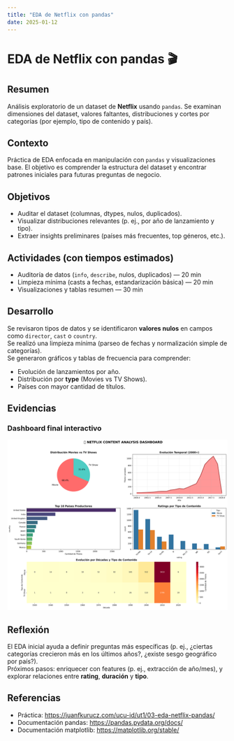 ```yaml
---
title: "EDA de Netflix con pandas"
date: 2025-01-12
---
```


# EDA de Netflix con pandas 🎬

## Resumen
Análisis exploratorio de un dataset de **Netflix** usando `pandas`. 
Se examinan dimensiones del dataset, valores faltantes, distribuciones y cortes por categorías (por ejemplo, tipo de contenido y país).

## Contexto
Práctica de EDA enfocada en manipulación con `pandas` y visualizaciones base. El objetivo es comprender la estructura del dataset y encontrar patrones iniciales para futuras preguntas de negocio.

## Objetivos
- Auditar el dataset (columnas, dtypes, nulos, duplicados).
- Visualizar distribuciones relevantes (p. ej., por año de lanzamiento y tipo).
- Extraer insights preliminares (países más frecuentes, top géneros, etc.).

## Actividades (con tiempos estimados)
- Auditoría de datos (`info`, `describe`, nulos, duplicados) — 20 min  
- Limpieza mínima (casts a fechas, estandarización básica) — 20 min  
- Visualizaciones y tablas resumen — 30 min  

## Desarrollo
Se revisaron tipos de datos y se identificaron **valores nulos** en campos como `director`, `cast` o `country`.  
Se realizó una limpieza mínima (parseo de fechas y normalización simple de categorías).  
Se generaron gráficos y tablas de frecuencia para comprender:
- Evolución de lanzamientos por año.  
- Distribución por **type** (Movies vs TV Shows).  
- Países con mayor cantidad de títulos.

## Evidencias

### Dashboard final interactivo
![Dashboard](../../../assets/img/netflix_dashboard.png)

## Reflexión
El EDA inicial ayuda a definir preguntas más específicas (p. ej., ¿ciertas categorías crecieron más en los últimos años?, ¿existe sesgo geográfico por país?).  
Próximos pasos: enriquecer con features (p. ej., extracción de año/mes), y explorar relaciones entre **rating**, **duración** y **tipo**.

## Referencias
- Práctica: <https://juanfkurucz.com/ucu-id/ut1/03-eda-netflix-pandas/>  
- Documentación pandas: <https://pandas.pydata.org/docs/>  
- Documentación matplotlib: <https://matplotlib.org/stable/>  
